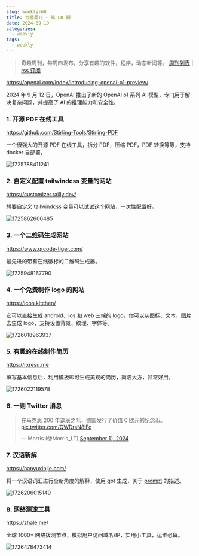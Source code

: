 ```yaml
---
slug: weekly-68
title: 奇趣周刊 - 第 68 期
date: 2024-09-19
categories:
  - weekly
tags:
  - weekly
---
```


> 奇趣周刊，每周四发布，分享有趣的软件，程序，动态新闻等。 [周刊列表](/categories/weekly/) | [rss 订阅](/categories/weekly/index.xml)

https://openai.com/index/introducing-openai-o1-preview/

2024 年 9 月 12 日，OpenAI 推出了新的 OpenAI o1 系列 AI 模型，专门用于解决复杂问题，并提高了 AI 的推理能力和安全性。

### 1. 开源 PDF 在线工具

https://github.com/Stirling-Tools/Stirling-PDF

一个很强大的开源 PDF 在线工具，拆分 PDF，压缩 PDF，PDF 转换等等，支持 docker 自部署。

![1725788411241](https://imgurl.zishu.me/2024/09/1725788411241.webp)

### 2. 自定义配置 tailwindcss 变量的网站

https://customizer.railly.dev/

想要自定义 tailwindcss 变量可以试试这个网站，一次性配置好。

![1725862606485](https://imgurl.zishu.me/2024/09/1725862606485.webp)

### 3. 一个二维码生成网站

https://www.qrcode-tiger.com/

最先进的带有在线徽标的二维码生成器。

![1725948167790](https://imgurl.zishu.me/2024/09/1725948167790.webp)

### 4. 一个免费制作 logo 的网站

https://icon.kitchen/

它可以直接生成 android、ios 和 web 三端的 logo，你可以从图标、文本、图片去生成 logo，支持设置背景、纹理、字体等。

![1726018963937](https://imgurl.zishu.me/2024/09/1726018963937.webp)

### 5. 有趣的在线制作简历

https://rxresu.me

填写基本信息后，利用模板即可生成美观的简历，简洁大方，非常好用。

![1726022119578](https://imgurl.zishu.me/2024/09/1726022119578.webp)

### 6. 一则 Twitter 消息

<blockquote class="twitter-tweet" data-media-max-width="560"><p lang="zh" dir="ltr">在马克思 200 年诞辰之际，德国发行了价值 0 欧元的纪念币。 <a href="https://t.co/QWDrsN8lFc">pic.twitter.com/QWDrsN8lFc</a></p>&mdash; Morris (@Morris_LT) <a href="https://twitter.com/Morris_LT/status/1833764435015639435?ref_src=twsrc%5Etfw">September 11, 2024</a></blockquote> <script async src="https://platform.twitter.com/widgets.js" charset="utf-8"></script>

### 7. 汉语新解

https://hanyuxinjie.com/

将一个汉语词汇进行全新角度的解释，使用 gpt 生成，关于 [prompt](https://web.okjike.com/originalPost/66e170618becdf39a1c19761) 的描述。

![1726206015149](https://imgurl.zishu.me/2024/09/1726206015149.webp)

### 8. 网络测速工具

https://zhale.me/

全球 1000+ 网络拨测节点，模拟用户访问域名/IP，实用小工具，运维必备。

![1726478473414](https://imgurl.zishu.me/2024/09/1726478473414.webp)
